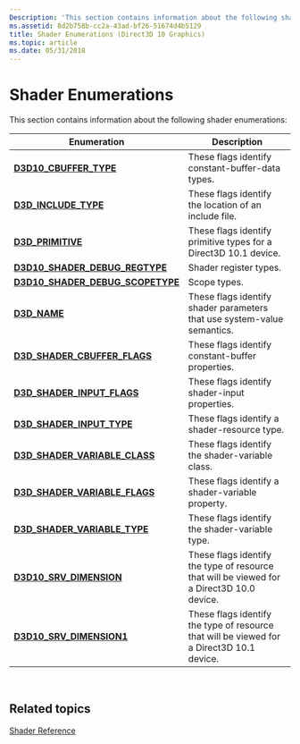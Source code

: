 ```yaml
---
Description: 'This section contains information about the following shader enumerations:'
ms.assetid: 8d2b758b-cc2a-43ad-bf26-51674d4b5129
title: Shader Enumerations (Direct3D 10 Graphics)
ms.topic: article
ms.date: 05/31/2018
---
```


# Shader Enumerations

This section contains information about the following shader enumerations:



| Enumeration                                                             | Description                                                                               |
|-------------------------------------------------------------------------|-------------------------------------------------------------------------------------------|
| [**D3D10\_CBUFFER\_TYPE**](/previous-versions/windows/desktop/legacy/bb204899(v=vs.85))                      | These flags identify constant-buffer-data types.                                          |
| [**D3D\_INCLUDE\_TYPE**](/windows/win32/api/d3dcommon/ne-d3dcommon-d3d_include_type)                      | These flags identify the location of an include file.                                     |
| [**D3D\_PRIMITIVE**](/windows/win32/api/d3dcommon/ne-d3dcommon-d3d_primitive)                             | These flags identify primitive types for a Direct3D 10.1 device.                          |
| [**D3D10\_SHADER\_DEBUG\_REGTYPE**](/windows/win32/api/D3D10_1Shader/ne-d3d10_1shader-d3d10_shader_debug_regtype)     | Shader register types.                                                                    |
| [**D3D10\_SHADER\_DEBUG\_SCOPETYPE**](/windows/win32/api/d3d10_1shader/ne-d3d10_1shader-d3d10_shader_debug_scopetype) | Scope types.                                                                              |
| [**D3D\_NAME**](/windows/win32/api/d3dcommon/ne-d3dcommon-d3d_name)                                       | These flags identify shader parameters that use system-value semantics.                   |
| [**D3D\_SHADER\_CBUFFER\_FLAGS**](/windows/win32/api/d3dcommon/ne-d3dcommon-d3d_shader_cbuffer_flags)     | These flags identify constant-buffer properties.                                          |
| [**D3D\_SHADER\_INPUT\_FLAGS**](/windows/win32/api/d3dcommon/ne-d3dcommon-d3d_shader_input_flags)         | These flags identify shader-input properties.                                             |
| [**D3D\_SHADER\_INPUT\_TYPE**](/windows/win32/api/d3dcommon/ne-d3dcommon-d3d_shader_input_type)           | These flags identify a shader-resource type.                                              |
| [**D3D\_SHADER\_VARIABLE\_CLASS**](/windows/win32/api/d3dcommon/ne-d3dcommon-d3d_shader_variable_class)   | These flags identify the shader-variable class.                                           |
| [**D3D\_SHADER\_VARIABLE\_FLAGS**](/windows/win32/api/d3dcommon/ne-d3dcommon-d3d_shader_variable_flags)   | These flags identify a shader-variable property.                                          |
| [**D3D\_SHADER\_VARIABLE\_TYPE**](/windows/win32/api/d3dcommon/ne-d3dcommon-d3d_shader_variable_type)     | These flags identify the shader-variable type.                                            |
| [**D3D10\_SRV\_DIMENSION**](/previous-versions/windows/desktop/legacy/bb172452(v=vs.85))                    | These flags identify the type of resource that will be viewed for a Direct3D 10.0 device. |
| [**D3D10\_SRV\_DIMENSION1**](/previous-versions/windows/desktop/legacy/bb694535(v=vs.85))                  | These flags identify the type of resource that will be viewed for a Direct3D 10.1 device. |



 

## Related topics

<dl> <dt>

[Shader Reference](d3d10-graphics-reference-d3d10-shader.md)
</dt> </dl>

 

 